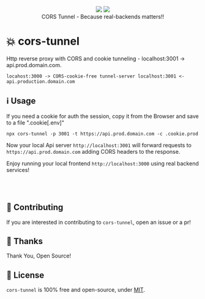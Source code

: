 <p align="center">
  <a href="https://www.npmjs.com/package/cors-tunnel"><img src="https://img.shields.io/npm/v/cors-tunnel.svg?style=flat-square"></a>
  <a href="https://www.npmjs.com/package/cors-tunnel"><img src="https://img.shields.io/npm/dt/cors-tunnel.svg?style=flat-square"></a><br/>
  CORS Tunnel - Because real-backends matters!!
</p>

# 💥 cors-tunnel
Http reverse proxy with CORS and cookie tunneling - localhost:3001 -> api.prod.domain.com.

```
locahost:3000 -> CORS-cookie-free tunnel-server localhost:3001 <- api.production.domain.com
```
## ℹ️ Usage
If you need a cookie for auth the session, copy it from the Browser and save to a file ".cookie[.env]"
```
npx cors-tunnel -p 3001 -t https://api.prod.domain.com -c .cookie.prod
```

Now your local Api server `http://localhost:3001` will forward requests to `https://api.prod.domain.com`
adding CORS headers to the response.

Enjoy running your local frontend `http://localhost:3000` using real backend services!

<br/><br/>

## 👏 Contributing

If you are interested in contributing to `cors-tunnel`, open an issue or a pr!

## 🎉 Thanks

Thank You, Open Source!

## 📜 License

`cors-tunnel` is 100% free and open-source, under [MIT](LICENSE).

